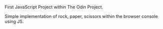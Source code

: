 First JavaScript Project within The Odin Project.

Simple implementation of rock, paper, scissors within the browser console using JS. 
